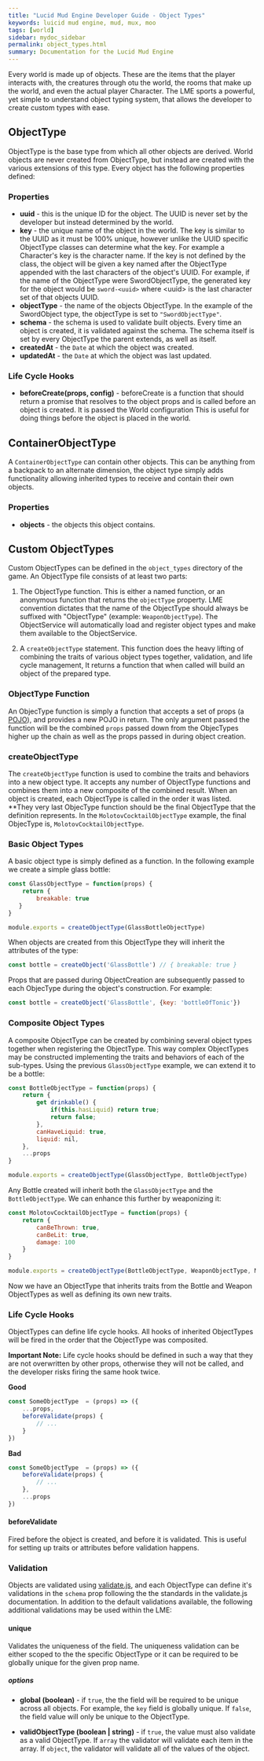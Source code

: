 ```yaml
---
title: "Lucid Mud Engine Developer Guide - Object Types"
keywords: luicid mud engine, mud, mux, moo
tags: [world]
sidebar: mydoc_sidebar
permalink: object_types.html
summary: Documentation for the Lucid Mud Engine
---
```

Every world is made up of objects. These are the items that the player interacts with, the creatures through otu the 
world, the rooms that make up the world, and even the actual player Character. The LME sports a powerful, yet simple to
understand object typing system, that allows the developer to create custom types with ease.


## ObjectType
ObjectType is the base type from which all other objects are derived. World objects are never created from ObjectType,
but instead are created with the various extensions of this type. Every object has the following properties defined:

### Properties 
* **uuid** - this is the unique ID for the object. The UUID is never set by the developer but instead determined by the
  world.
* **key** - the unique name of the object in the world. The key is similar to the UUID as it must be 100% unique,
  however unlike the UUID specific ObjectType classes can determine what the key. For example a Character's key is
  the character name. If the key is not defined by the class, the object will be given a key named after the ObjectType
  appended with the last characters of the object's UUID. For example, if the name of the ObjectType were 
  SwordObjectType, the generated key for the object would be `sword-<uuid>` where \<uuid\> is the last character set of
  that objects UUID.
* **objectType** - the name of the objects ObjectType. In the example of the SwordObject type, the objectType is set to
  `"SwordObjectType"`.
* **schema** - the schema is used to validate built objects. Every time an object is created, it is validated against 
  the schema. The schema itself is set by every ObjectType the parent extends, as well as itself.
* **createdAt** - the `Date` at which the object was created.
* **updatedAt** - the `Date` at which the object was last updated.

### Life Cycle Hooks
* **beforeCreate(props, config)** - beforeCreate is a function that should return a promise that resolves to the object 
  props and is called before an object is created. It is passed the World  configuration This is useful for doing 
  things before the object is placed in the world.
  
## ContainerObjectType
A `ContainerObjectType` can contain other objects. This can be anything from a backpack to an alternate dimension, the
object type simply adds functionality allowing inherited types to receive and contain their own objects.

### Properties
* **objects** - the objects this object contains.
  
## Custom ObjectTypes
Custom ObjectTypes can be defined in the `object_types`  directory of the game. An ObjectType file consists of at least
two parts:

1. The ObjectType function. This is either a named function, or an anonymous function that returns the `objectType` 
   property. LME convention dictates that the name of the ObjectType should always be suffixed with "ObjectType" 
   (example: `WeaponObjectType`). The ObjectService will automatically load and register object types and make them 
   available to the ObjectService.
 
 2. A `createObjectType` statement. This function does the heavy lifting of combining the traits of various object
    types together, validation, and life cycle management, It returns a function that when called will build an object
    of the prepared type.

### ObjectType Function
An ObjecType function is simply  a function that accepts a set of props (a [POJO]()), and provides a new POJO in return.
The only argument passed the function will be the combined `props` passed down from the ObjecTypes higher up the chain
 as well as the props passed in during object creation.

### createObjectType
The `createObjectType` function is used to combine the traits and behaviors into a new object type. It accepts any
number of ObjectType functions and combines them into a new composite of the combined result. When an object is created,
each ObjectType is called in the order it was listed. **They very last ObjecType function should be the final ObjectType 
that the definition represents.  In the `MolotovCocktailObjectType` example, the final ObjecType is, 
`MolotovCocktailObjectType`. 

### Basic Object Types
A basic object type is simply defined as a function. In the following example we create a simple glass bottle:

```javascript
const GlassObjectType = function(props) {
    return {
        breakable: true
   }
}

module.exports = createObjectType(GlassBottleObjectType)
```

When objects are created from this ObjectType they will inherit the attributes of the type:

```javascript
const bottle = createObject('GlassBottle') // { breakable: true }
```

Props that are passed during ObjectCreation are subsequently passed to each ObjecType during the object's construction.
For example:

```javascript
const bottle = createObject('GlassBottle', {key: 'bottleOfTonic'})
```

### Composite Object Types

A composite ObjectType can be created by combining several  object types together when registering the ObjectType. This
way complex ObjectTypes may be constructed implementing the traits and behaviors of each of the sub-types. Using the 
previous `GlassObjectType` example, we can extend it to be a bottle:

```javascript
const BottleObjectType = function(props) {
    return {
        get drinkable() {
            if(this.hasLiquid) return true;
            return false;
        },
        canHaveLiquid: true,
        liquid: nil,
    },
    ...props
}

module.exports = createObjectType(GlassObjectType, BottleObjectType)
```

Any Bottle created will inherit both the `GlassObjectType` and the `BottleObjectType`. We can enhance this further by
weaponizing it:

```javascript
const MolotovCocktailObjectType = function(props) {
    return {
        canBeThrown: true,
        canBeLit: true,
        damage: 100
    }
}

module.exports = createObjectType(BottleObjectType, WeaponObjectType, MolotovCocktailObjectType)
```

Now we have an ObjectType that inherits traits from the Bottle and Weapon ObjectTypes as well as defining its own new 
traits.

### Life Cycle Hooks 
ObjectTypes can define life cycle hooks. All hooks of inherited ObjectTypes will be fired in the order that the
ObjectType was composited.

**Important Note:** Life cycle hooks should be defined in such a way that they are not overwritten by other props,
otherwise they will not be called, and the developer risks firing the same hook twice.

**Good**
```javascript
const SomeObjectType  = (props) => ({
    ...props,
    beforeValidate(props) {
        // ...
    }
})
```

**Bad**
```javascript
const SomeObjectType  = (props) => ({
    beforeValidate(props) {
        // ...
    },
    ...props
})
```

#### beforeValidate
Fired before the object is created, and before it is validated. This is useful for setting up traits or attributes
before validation happens.


### Validation
Objects are validated using [validate.js](https://validatejs.org/#validate-async), and each ObjectType can define it's 
validations in the `schema` prop following the the standards in the validate.js documentation. In addition to the 
default validations available, the following additional validations may be used within the LME:

#### unique
Validates the uniqueness of the field. The uniqueness validation can be either scoped to the the specific ObjectType or
it can be required to be globally unique for the given prop name.

##### options
* **global (boolean)** - if `true`, the the field will be required to be unique across all objects. For example, the `key`
  field is globally unique. If `false`, the field value will only be unique to the ObjectType.

* **validObjectType (boolean | string)** - if `true`, the value must also validate as a valid ObjectType. If `array`
  the validator will validate each item in the array. If `object`, the validator will validate all of the values of
  the object.
